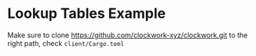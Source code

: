# **Lookup Tables Example**

Make sure to clone https://github.com/clockwork-xyz/clockwork.git to the right path, check `client/Cargo.toml`
